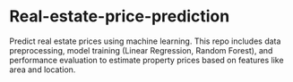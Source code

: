 # Real-estate-price-prediction
Predict real estate prices using machine learning. This repo includes data preprocessing, model training (Linear Regression, Random Forest), and performance evaluation to estimate property prices based on features like area and location.
